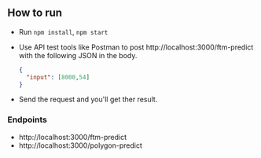 ## How to run

- Run <code>npm install</code>, <code>npm start</code>
- Use API test tools like Postman to post http://localhost:3000/ftm-predict with the following JSON in the body. <br>
  
  ```json
  {
    "input": [8000,54]
  }
  ```

- Send the request and you'll get ther result.


### Endpoints

- http://localhost:3000/ftm-predict
- http://localhost:3000/polygon-predict